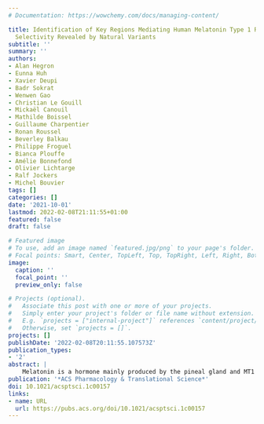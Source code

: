 ```yaml
---
# Documentation: https://wowchemy.com/docs/managing-content/

title: Identification of Key Regions Mediating Human Melatonin Type 1 Receptor Functional
  Selectivity Revealed by Natural Variants
subtitle: ''
summary: ''
authors:
- Alan Hegron
- Eunna Huh
- Xavier Deupi
- Badr Sokrat
- Wenwen Gao
- Christian Le Gouill
- Mickaël Canouil
- Mathilde Boissel
- Guillaume Charpentier
- Ronan Roussel
- Beverley Balkau
- Philippe Froguel
- Bianca Plouffe
- Amélie Bonnefond
- Olivier Lichtarge
- Ralf Jockers
- Michel Bouvier
tags: []
categories: []
date: '2021-10-01'
lastmod: 2022-02-08T21:11:55+01:00
featured: false
draft: false

# Featured image
# To use, add an image named `featured.jpg/png` to your page's folder.
# Focal points: Smart, Center, TopLeft, Top, TopRight, Left, Right, BottomLeft, Bottom, BottomRight.
image:
  caption: ''
  focal_point: ''
  preview_only: false

# Projects (optional).
#   Associate this post with one or more of your projects.
#   Simply enter your project's folder or file name without extension.
#   E.g. `projects = ["internal-project"]` references `content/project/deep-learning/index.md`.
#   Otherwise, set `projects = []`.
projects: []
publishDate: '2022-02-08T20:11:55.107573Z'
publication_types:
- '2'
abstract: |
    Melatonin is a hormone mainly produced by the pineal gland and MT1 is one of the two G protein-coupled receptors (GPCRs) mediating its action. Despite an increasing number of available GPCR crystal structures, the molecular mechanism of activation of a large number of receptors, including MT1, remains poorly understood. The purpose of this study is to elucidate the structural elements involved in the process of MT1's activation using naturally occurring variants affecting its function. Thirty-six nonsynonymous variants, including 34 rare ones, were identified in MTNR1A (encoding MT1) from a cohort of 8687 individuals and their signaling profiles were characterized using Bioluminescence Resonance Energy Transfer-based sensors probing 11 different signaling pathways. Computational analysis of the experimental data allowed us to group the variants in clusters according to their signaling profiles and to analyze the position of each variant in the context of the three-dimensional structure of MT1 to link functional selectivity to structure. MT1 variant signaling profiles revealed three clusters characterized by (1) wild-type-like variants, (2) variants with selective defect of βarrestin-2 recruitment, and (3) severely defective variants on all pathways. Our structural analysis allows us to identify important regions for βarrestin-2 recruitment as well as for Gα12 and Gα15 activation. In addition to identifying MT1 domains differentially controlling the activation of the various signaling effectors, this study illustrates how natural variants can be used as tools to study the molecular mechanisms of receptor activation.
publication: '*ACS Pharmacology & Translational Science*'
doi: 10.1021/acsptsci.1c00157
links:
- name: URL
  url: https://pubs.acs.org/doi/10.1021/acsptsci.1c00157
---
```

